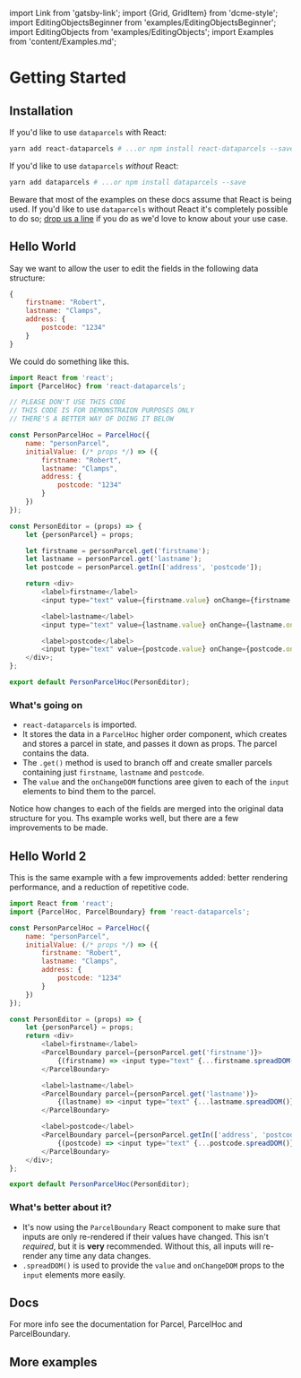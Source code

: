 import Link from 'gatsby-link';
import {Grid, GridItem} from 'dcme-style';
import EditingObjectsBeginner from 'examples/EditingObjectsBeginner';
import EditingObjects from 'examples/EditingObjects';
import Examples from 'content/Examples.md';

# Getting Started

## Installation

If you'd like to use `dataparcels` with React:

```bash
yarn add react-dataparcels # ...or npm install react-dataparcels --save
```

If you'd like to use `dataparcels` *without* React:


```bash
yarn add dataparcels # ...or npm install dataparcels --save
```

Beware that most of the examples on these docs assume that React is being used. If you'd like to use `dataparcels` without React it's completely possible to do so; [drop us a line](https://www.github.com/blueflag/dataparcels/issues) if you do as we'd love to know about your use case.

## Hello World

Say we want to allow the user to edit the fields in the following data structure:

```js
{
    firstname: "Robert",
    lastname: "Clamps",
    address: {
        postcode: "1234"
    }
}
```

We could do something like this.

<EditingObjectsBeginner />

```js
import React from 'react';
import {ParcelHoc} from 'react-dataparcels';

// PLEASE DON'T USE THIS CODE
// THIS CODE IS FOR DEMONSTRAION PURPOSES ONLY
// THERE'S A BETTER WAY OF DOING IT BELOW

const PersonParcelHoc = ParcelHoc({
    name: "personParcel",
    initialValue: (/* props */) => ({
        firstname: "Robert",
        lastname: "Clamps",
        address: {
            postcode: "1234"
        }
    })
});

const PersonEditor = (props) => {
    let {personParcel} = props;

    let firstname = personParcel.get('firstname');
    let lastname = personParcel.get('lastname');
    let postcode = personParcel.getIn(['address', 'postcode']);

    return <div>
        <label>firstname</label>
        <input type="text" value={firstname.value} onChange={firstname.onChangeDOM} />

        <label>lastname</label>
        <input type="text" value={lastname.value} onChange={lastname.onChangeDOM} />

        <label>postcode</label>
        <input type="text" value={postcode.value} onChange={postcode.onChangeDOM} />
    </div>;
};

export default PersonParcelHoc(PersonEditor);
```

### What's going on

* `react-dataparcels` is imported.
* It stores the data in a `ParcelHoc` higher order component, which creates and stores a parcel in state, and passes it down as props. The parcel contains the data.
* The `.get()` method is used to branch off and create smaller parcels containing just `firstname`, `lastname` and `postcode`.
* The `value` and the `onChangeDOM` functions aree given to each of the `input` elements to bind them to the parcel.

Notice how changes to each of the fields are merged into the original data structure for you. Ths example works well, but there are a few improvements to be made.

## Hello World 2

This is the same example with a few improvements added: better rendering performance, and a reduction of repetitive code.

<EditingObjects />

```js
import React from 'react';
import {ParcelHoc, ParcelBoundary} from 'react-dataparcels';

const PersonParcelHoc = ParcelHoc({
    name: "personParcel",
    initialValue: (/* props */) => ({
        firstname: "Robert",
        lastname: "Clamps",
        address: {
            postcode: "1234"
        }
    })
});

const PersonEditor = (props) => {
    let {personParcel} = props;
    return <div>
        <label>firstname</label>
        <ParcelBoundary parcel={personParcel.get('firstname')}>
            {(firstname) => <input type="text" {...firstname.spreadDOM()} />}
        </ParcelBoundary>

        <label>lastname</label>
        <ParcelBoundary parcel={personParcel.get('lastname')}>
            {(lastname) => <input type="text" {...lastname.spreadDOM()} />}
        </ParcelBoundary>

        <label>postcode</label>
        <ParcelBoundary parcel={personParcel.getIn(['address', 'postcode'])}>
            {(postcode) => <input type="text" {...postcode.spreadDOM()} />}
        </ParcelBoundary>
    </div>;
};

export default PersonParcelHoc(PersonEditor);

```

### What's better about it?

* It's now using the `ParcelBoundary` React component to make sure that inputs are only re-rendered if their values have changed. This isn't *required*, but it is **very** recommended. Without this, all inputs will re-render any time any data changes.
* `.spreadDOM()` is used to provide the `value` and `onChangeDOM` props to the `input` elements more easily.

## Docs

For more info see the documentation for <Link to="/api/Parcel">Parcel</Link>, <Link to="/api/ParcelHoc">ParcelHoc</Link> and <Link to="/api/ParcelBoundary">ParcelBoundary</Link>.

## More examples

<Examples />
